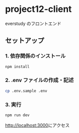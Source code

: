 # project12-client

everstudy のフロントエンド

## セットアップ

### 1. 依存関係のインストール

```bash
npm install
```

### 2. .env ファイルの作成・記述

```bash
cp .env.sample .env
```

### 3. 実行

```bash
npm run dev
```

[http://localhost:3000](http://localhost:3000)にアクセス
